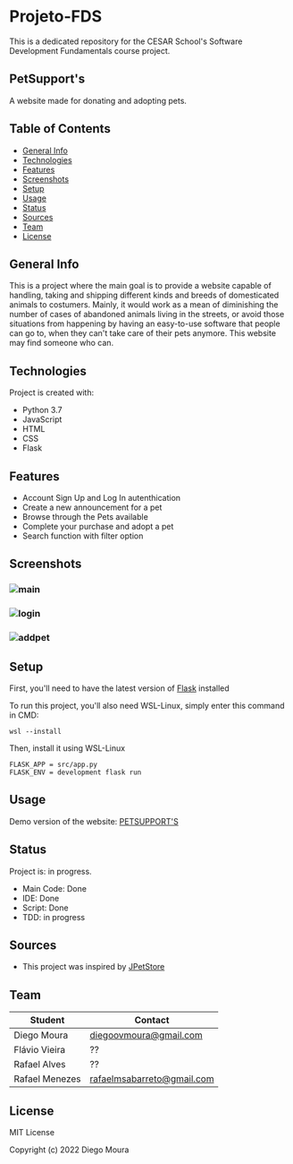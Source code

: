 # Projeto-FDS

This is a dedicated repository for the CESAR School's Software Development Fundamentals course project.

## PetSupport's

A website made for donating and adopting pets.

## Table of Contents

- [General Info](#general-info)
- [Technologies](#technologies)
- [Features](#features)
- [Screenshots](#screenshots)
- [Setup](#setup)
- [Usage](#usage)
- [Status](#status)
- [Sources](#sources)
- [Team](#team)
- [License](#license)

## General Info

This is a project where the main goal is to provide a website capable of handling, taking and shipping different kinds and breeds of domesticated animals to costumers. Mainly, it would work as a mean of diminishing the number of cases of abandoned animals living in the streets, or avoid those situations from happening by having an easy-to-use software that people can go to, when they can't take care of their pets anymore. This website may find someone who can.

## Technologies

Project is created with:

- Python 3.7
- JavaScript
- HTML
- CSS
- Flask

## Features

- Account Sign Up and Log In autenthication
- Create a new announcement for a pet
- Browse through the Pets available
- Complete your purchase and adopt a pet
- Search function with filter option

## Screenshots

### ![main](https://i.imgur.com/Y1NQAuO.png)

### ![login](https://i.imgur.com/hn6VOya.png)

### ![addpet](https://i.imgur.com/lYch24C.png)

## Setup

First, you'll need to have the latest version of [Flask](https://flask.palletsprojects.com/en/2.1.x/installation/) installed

To run this project, you'll also need WSL-Linux, simply enter this command in CMD:

```
wsl --install
```

Then, install it using WSL-Linux

```
FLASK_APP = src/app.py
FLASK_ENV = development flask run
```

## Usage

Demo version of the website: [PETSUPPORT'S](https://petsupports.herokuapp.com/)

## Status

Project is: in progress.

- Main Code: Done
- IDE: Done
- Script: Done
- TDD: in progress

## Sources

- This project was inspired by [JPetStore](https://petstore.octoperf.com/actions/Catalog.action)

## Team

| Student        | Contact                    |
| -------------- | -------------------------- |
| Diego Moura    | diegoovmoura@gmail.com     |
| Flávio Vieira  | ??                         |
| Rafael Alves   | ??                         |
| Rafael Menezes | rafaelmsabarreto@gmail.com |

## License

MIT License

Copyright (c) 2022 Diego Moura
